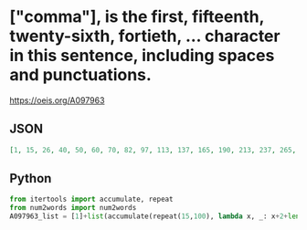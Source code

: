 # \["comma"\], is the first, fifteenth, twenty\-sixth, fortieth, \.\.\. character in this sentence, including spaces and punctuations\.
https://oeis.org/A097963
## JSON
```JSON
[1, 15, 26, 40, 50, 60, 70, 82, 97, 113, 137, 165, 190, 213, 237, 265, 290, 313, 339, 367, 396, 424, 452, 479, 507, 529, 556, 582, 610, 629, 655, 680, 703, 724, 753, 780, 805, 826, 854, 882, 911, 934, 962, 989, 1016, 1040, 1063, 1089, 1116, 1152, 1191, 1230]
```
## Python
```Python
from itertools import accumulate, repeat
from num2words import num2words
A097963_list = [1]+list(accumulate(repeat(15,100), lambda x, _: x+2+len(num2words(x,to='ordinal').replace(' and ',' ').replace(', ',' ')))) # _Chai Wah Wu_, Aug 30 2021
```
